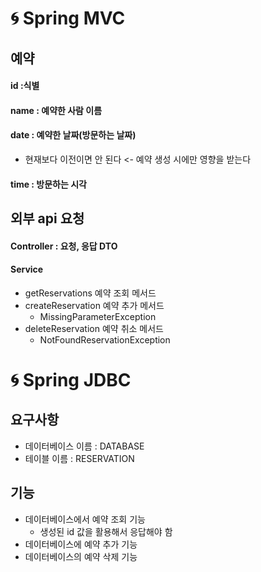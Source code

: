 # 🌀 Spring MVC
## 예약
#### id :식별
#### name : 예약한 사람 이름
#### date : 예약한 날짜(방문하는 날짜)
+ 현재보다 이전이면 안 된다 <- 예약 생성 시에만 영향을 받는다
#### time : 방문하는 시각

## 외부 api 요청
#### Controller : 요청, 응답 DTO
#### Service
+ getReservations 예약 조회 메서드
+ createReservation 예약 추가 메서드
  + MissingParameterException
+ deleteReservation 예약 취소 메서드
  + NotFoundReservationException

# 🌀 Spring JDBC
## 요구사항
+ 데이터베이스 이름 : DATABASE
+ 테이블 이름 : RESERVATION

## 기능
+ 데이터베이스에서 예약 조회 기능
  + 생성된 id 값을 활용해서 응답해야 함
+ 데이터베이스에 예약 추가 기능
+ 데이터베이스의 예약 삭제 기능

